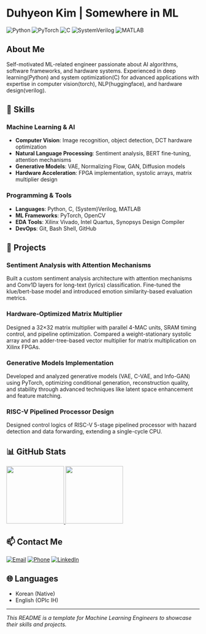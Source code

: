 # Duhyeon Kim | Somewhere in ML

![Python](https://img.shields.io/badge/Python-3776AB?style=for-the-badge&logo=python&logoColor=white)
![PyTorch](https://img.shields.io/badge/PyTorch-EE4C2C?style=for-the-badge&logo=pytorch&logoColor=white)
![C](https://img.shields.io/badge/C-00599C?style=for-the-badge&logo=c&logoColor=white)
![SystemVerilog](https://img.shields.io/badge/SystemVerilog-CAD09D?style=for-the-badge)
![MATLAB](https://img.shields.io/badge/MATLAB-0076A8?style=for-the-badge&logo=mathworks&logoColor=white)

## About Me

Self-motivated ML-related engineer passionate about AI algorithms, software frameworks, and hardware systems. Experienced in deep learning(Python) and system optimization(C) for advanced applications with expertise in computer vision(torch), NLP(huggingface), and hardware design(verilog).

## 🧠 Skills

### Machine Learning & AI
- **Computer Vision**: Image recognition, object detection, DCT hardware optimization
- **Natural Language Processing**: Sentiment analysis, BERT fine-tuning, attention mechanisms
- **Generative Models**: VAE, Normalizing Flow, GAN, Diffusion models
- **Hardware Acceleration**: FPGA implementation, systolic arrays, matrix multiplier design

### Programming & Tools
- **Languages**: Python, C, (System)Verilog, MATLAB
- **ML Frameworks**: PyTorch, OpenCV
- **EDA Tools**: Xilinx Vivado, Intel Quartus, Synopsys Design Compiler
- **DevOps**: Git, Bash Shell, GitHub

## 🚀 Projects

### Sentiment Analysis with Attention Mechanisms
Built a custom sentiment analysis architecture with attention mechanisms and Conv1D layers for long-text (lyrics) classification. Fine-tuned the klue/bert-base model and introduced emotion similarity-based evaluation metrics.

### Hardware-Optimized Matrix Multiplier
Designed a 32×32 matrix multiplier with parallel 4-MAC units, SRAM timing control, and pipeline optimization. Compared a weight-stationary systolic array and an adder-tree-based vector multiplier for matrix multiplication on Xilinx FPGAs.

### Generative Models Implementation
Developed and analyzed generative models (VAE, C-VAE, and Info-GAN) using PyTorch, optimizing conditional generation, reconstruction quality, and stability through advanced techniques like latent space enhancement and feature matching.

### RISC-V Pipelined Processor Design
Designed control logics of RISC-V 5-stage pipelined processor with hazard detection and data forwarding, extending a single-cycle CPU.

## 📊 GitHub Stats

<a href="https://github.com/dudududukim">
  <img height="150" src="https://github-readme-stats.vercel.app/api?username=dudududukim&show_icons=true" />
</a>
<a href="https://github.com/dudududukim">
  <img height="150" src="https://github-readme-stats.vercel.app/api/top-langs/?username=dudududukim&layout=compact" />
</a>


## 📫 Contact Me

[![Email](https://img.shields.io/badge/Email-kdhluck@naver.com-D14836?style=for-the-badge&logo=gmail&logoColor=white)](mailto:kdhluck@naver.com)
[![Phone](https://img.shields.io/badge/Phone-%2B82_10--6654--9551-25D366?style=for-the-badge)](tel:+821066549551)
[![LinkedIn](https://img.shields.io/badge/LinkedIn-0077B5?style=for-the-badge&logo=linkedin&logoColor=white)](https://linkedin.com/in/yourusername)

## 🌐 Languages

- Korean (Native)
- English (OPIc IH)

---

*This README is a template for Machine Learning Engineers to showcase their skills and projects.*
